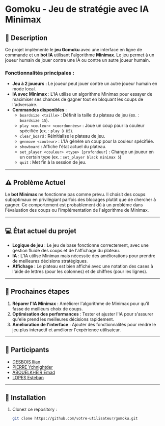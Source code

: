# Gomoku - Jeu de stratégie avec IA Minimax

## 📝 Description

Ce projet implémente le **jeu Gomoku** avec une interface en ligne de commande et un **bot IA** utilisant l'algorithme **Minimax**. Le jeu permet à un joueur humain de jouer contre une IA ou contre un autre joueur humain. 

### Fonctionnalités principales :
- **Jeu à 2 joueurs** : Le joueur peut jouer contre un autre joueur humain en mode local.
- **IA avec Minimax** : L'IA utilise un algorithme Minimax pour essayer de maximiser ses chances de gagner tout en bloquant les coups de l'adversaire.
- **Commandes disponibles** :
  - `boardsize <taille>` : Définit la taille du plateau de jeu (ex. : `boardsize 15`).
  - `play <couleur> <coordonnées>` : Joue un coup pour la couleur spécifiée (ex. : `play B D5`).
  - `clear_board` : Réinitialise le plateau de jeu.
  - `genmove <couleur>` : L'IA génère un coup pour la couleur spécifiée.
  - `showboard` : Affiche l'état actuel du plateau.
  - `set_player <couleur> <type> [profondeur]` : Change un joueur en un certain type (ex. : `set_player black minimax 5`)
  - `quit` : Met fin à la session de jeu.

---

## ⚠️ Problème Actuel

Le **bot Minimax** ne fonctionne pas comme prévu. Il choisit des coups suboptimaux en privilégiant parfois des blocages plutôt que de chercher à gagner. Ce comportement est probablement dû à un problème dans l'évaluation des coups ou l'implémentation de l'algorithme de Minimax.

---

## 💻 État actuel du projet

- **Logique de jeu** : Le jeu de base fonctionne correctement, avec une gestion fluide des coups et de l'affichage du plateau.
- **IA** : L'IA utilise Minimax mais nécessite des améliorations pour prendre de meilleures décisions stratégiques.
- **Affichage** : Le plateau est bien affiché avec une notation des cases à l'aide de lettres (pour les colonnes) et de chiffres (pour les lignes).

---

## 🚧 Prochaines étapes

1. **Réparer l'IA Minimax** : Améliorer l'algorithme de Minimax pour qu'il fasse de meilleurs choix de coups.
2. **Optimisation des performances** : Tester et ajuster l'IA pour s'assurer qu'elle prend les meilleures décisions rapidement.
3. **Amélioration de l'interface** : Ajouter des fonctionnalités pour rendre le jeu plus interactif et améliorer l'expérience utilisateur.

---

## 👥 Participants

- [DESBOIS Ilian](https://github.com/Ilian5)
- [PIERRE Ychnightder](https://github.com/Ychnightder)
- [ABOUELKHEIR Emad](https://github.com/Emadabouelkheir)
- [LOPES Esteban](https://github.com/lopesteban1)

---

## 🔧 Installation

1. Clonez ce repository :
   ```bash
   git clone https://github.com/votre-utilisateur/gomoku.git
